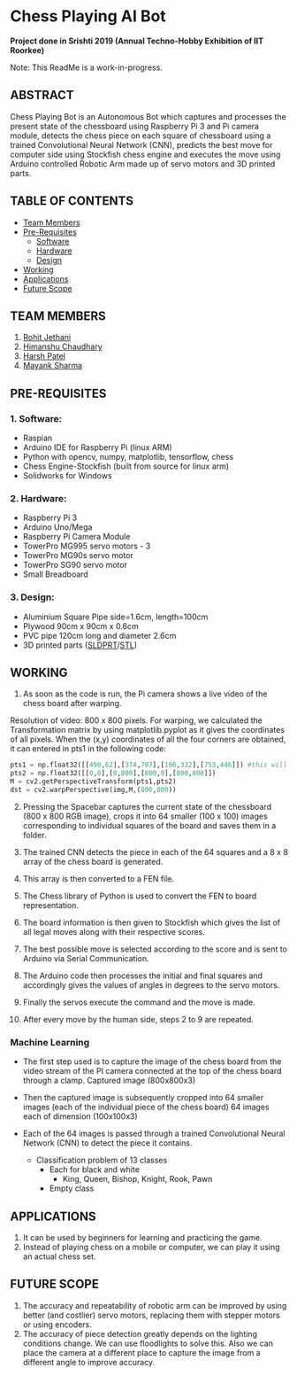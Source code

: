 # Chess Playing AI Bot
**Project done in Srishti 2019 (Annual Techno-Hobby Exhibition of IIT Roorkee)**

Note: This ReadMe is a work-in-progress.


## ABSTRACT
Chess Playing Bot is an Autonomous Bot which
	captures and processes the present state of the chessboard using Raspberry Pi 3 and Pi camera module,
	detects the chess piece on each square of chessboard using a trained Convolutional Neural Network (CNN), 
	predicts the best move for computer side using Stockfish chess engine and 
	executes the move using Arduino controlled Robotic Arm made up of servo motors and 3D printed parts.
## TABLE OF CONTENTS
- [Team Members](#team-members)
- [Pre-Requisites](#pre-requisites)
  - [Software](#software)
  - [Hardware](#hardware)
  - [Design](#design)
- [Working](#working)
- [Applications](#applications)
- [Future Scope](#future-scope)

## <a name="team-members"></a>TEAM MEMBERS
1. [Rohit Jethani](https://github.com/rohitjethani)
2. [Himanshu Chaudhary](https://github.com/himanshuamd1)
3. [Harsh Patel](https://github.com/harshpatel097)
4. [Mayank Sharma](https://github.com/sharmamayank1741)

## <a name="pre-requisites"></a>PRE-REQUISITES
### <a name="software"></a>1. Software:
* Raspian
* Arduino IDE for Raspberry Pi (linux ARM)
* Python with opencv, numpy, matplotlib, tensorflow, chess
* Chess Engine-Stockfish (built from source for linux arm)
* Solidworks for Windows

### <a name="hardware"></a>2. Hardware:
* Raspberry Pi 3
* Arduino Uno/Mega
* Raspberry Pi Camera Module
* TowerPro MG995 servo motors - 3
* TowerPro MG90s servo motor
* TowerPro SG90 servo motor
* Small Breadboard

### <a name="design"></a>3. Design:
* Aluminium Square Pipe side=1.6cm, length=100cm
* Plywood 90cm x 90cm x 0.6cm
* PVC pipe 120cm long and diameter 2.6cm
* 3D printed parts ([SLDPRT](https://grabcad.com/library/chess-playing-bot-1)/[STL](STL%20files%20of%203D%20printed%20parts))

## <a name="working"></a>WORKING
1) As soon as the code is run, the Pi camera shows a live video of the chess board after warping.

Resolution of video: 800 x 800 pixels.
For warping, we calculated the Transformation matrix by using matplotlib.pyplot as it gives the coordinates of all pixels. When the (x,y) coordinates of all the four corners are obtained, it can entered in pts1 in the following code:
```python
pts1 = np.float32([[490,62],[374,707],[106,332],[753,446]]) #this will change according to position and orientation of board
pts2 = np.float32([[0,0],[0,800],[800,0],[800,800]])
M = cv2.getPerspectiveTransform(pts1,pts2)
dst = cv2.warpPerspective(img,M,(800,800))
```
2) Pressing the Spacebar captures the current state of the chessboard (800 x 800 RGB image), crops it into 64 smaller (100 x 100) images corresponding to individual squares of the board and saves them in a folder.

3) The trained CNN detects the piece in each of the 64 squares and a 8 x 8 array of the chess board is generated.
4) This array is then converted to a FEN file.
5) The Chess library of Python is used to convert the FEN to board representation.
6) The board information is then given to Stockfish which gives the list of all legal moves along with their respective scores.
7) The best possible move is selected according to the score and is sent to Arduino via Serial Communication.
8) The Arduino code then processes the initial and final squares and accordingly gives the values of angles in degrees to the servo motors.
9) Finally the servos execute the command and the move is made.
10) After every move by the human side, steps 2 to 9 are repeated.

### Machine Learning
- The first step used is to capture the image of the chess board from the video stream of the PI camera connected at the top of the chess board through a clamp.
	Captured image (800x800x3)

- Then the captured image is subsequently cropped into 64 smaller images (each of the individual piece of the chess board)
	64 images each of dimension (100x100x3)

- Each of the 64 images is passed through a trained Convolutional Neural Network (CNN) to detect the piece it contains.
	- Classification problem of 13 classes
		- Each for black and white
			- King, Queen, Bishop, Knight, Rook, Pawn
		- Empty class

## <a name="applications"></a>APPLICATIONS
1. It can be used by beginners for learning and practicing the game.
2. Instead of playing chess on a mobile or computer, we can play it using an actual chess set.

## <a name="future-scope"></a>FUTURE SCOPE
1. The accuracy and repeatability of robotic arm can be improved by using better (and costlier) servo motors, replacing them with stepper motors or using encoders.
2. The accuracy of piece detection greatly depends on the lighting conditions change. We can use floodlights to solve this. Also we can place the camera at a different place to capture the image from a different angle to improve accuracy.
